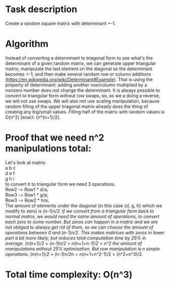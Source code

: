 # Task description
Create a random square matrix with determinant +-1.

# Algorithm
Instead of converting a determinant to triagonal form to see what's the determinant of a given random matrix, we can generate upper triangular matrix, manipulate the last element on the diagonal so the determinant becomes +-1, 
and then make several random row or column additions (https://en.wikipedia.org/wiki/Determinant#Example). That is using the property of determinant:
adding another row/column multiplied by a nonzero number does not change the determinant. It is always possible to convert to triangular form without row swaps, so, as we a doing a reverse, we will not use swaps.
We will also not use scaling manipulation, because random filling of the upper triagonal matrix already does the thing of creating any big/small values.
Filling half of the matrix with random values is O(n^2) [exact: (n*(n+1)/2].  

# Proof that we need n^2 manipulations total:
Let's look at matrix:\
a b c\
d e f\
g h i\
to convert it to triangular form we need 3 operations.\
Row2 -= Row1 * d/a;\
Row3 -= Row1 * g/a;\
Row3 -= Row2 * h/e;\
The amount of elements under the diagonal (in this case {d, g, h} which we modify to zero) is (n-1)*n/2.
If we convert from a triangular form back to normal matrix, we would need the same amount of operations, to convert each zero to some number. 
But zeros can happen in a matrix and we are not obliged to always get rid of them, so we can choose the amount of operations between 0 and (n-1)n/2. 
This makes matrices with zeros in lower part a bit more likely, but reduces total computation time by 25% in average.
(n(n+1)/2 + (n-1)n/2 = n(n+1+n-1)/2 = n^2 the amount of manipulations without 25% optimisation.
But row manipulation is n simple operations.
(n(n+1)/2 + (n-1)n/2*n = n(n+1+n^2-1)/2 = (n^2+n^3)/2. 
# Total time complexity: O(n^3)




